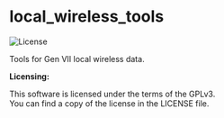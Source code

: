 local_wireless_tools
=====

![License](https://img.shields.io/badge/License-GPLv3-blue.svg)

Tools for Gen VII local wireless data.

**Licensing:**

This software is licensed under the terms of the GPLv3.  
You can find a copy of the license in the LICENSE file.
